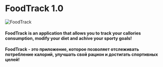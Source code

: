# FoodTrack 1.0
![FoodTrack](https://github.com/endlesslydivided/FoodTrack-OOP-Course_project/blob/main/FoodTrack/Resources/foodTrackSplash.png)
#### FoodTrack is an application that allows you to track your callories consumption, modify your diet and achive your sporty goals! 
#### FoodTrack - это приложение, которое позволяет отслеживать потребление калорий, улучшать свой рацион и достигать спортивных целей!
